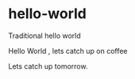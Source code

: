 # hello-world
Traditional hello world

Hello World , lets catch up on coffee

Lets catch up tomorrow.
